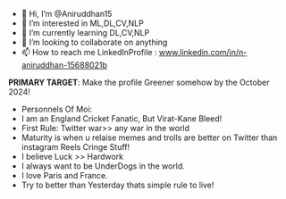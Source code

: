 - 👋 Hi, I’m @Aniruddhan15
- 👀 I’m interested in ML,DL,CV,NLP
- 🌱 I’m currently learning DL,CV,NLP
- 💞️ I’m looking to collaborate on anything 
- 📫 How to reach me LinkedInProfile : www.linkedin.com/in/n-aniruddhan-15688021b

**PRIMARY TARGET**:
Make the profile Greener somehow by the October 2024!

- Personnels Of Moi:
- I am an England Cricket Fanatic, But Virat-Kane Bleed!
- First Rule: Twitter war>> any war in the world
- Maturity is when u relaise memes and trolls are better on Twitter than instagram Reels Cringe Stuff!
- I believe Luck >> Hardwork
- I always want to be UnderDogs in the world.
- I love Paris and France.
- Try to better than Yesterday thats simple rule to live!

<!---
Aniruddhan15/Aniruddhan15 is a ✨ special ✨ repository because its `README.md` (this file) appears on your GitHub profile.
You can click the Preview link to take a look at your changes.
--->
